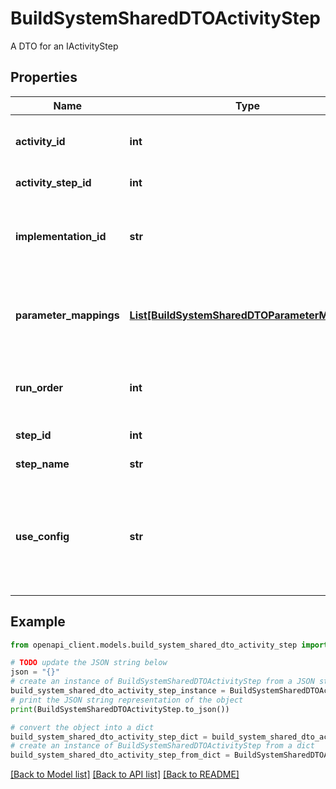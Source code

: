 # BuildSystemSharedDTOActivityStep

A DTO for an IActivityStep

## Properties

Name | Type | Description | Notes
------------ | ------------- | ------------- | -------------
**activity_id** | **int** | The id of the activity this activity step belongs to | [optional] 
**activity_step_id** | **int** | The id of this activity step | [optional] 
**implementation_id** | **str** | The implementation id which is used to look up the step implementation | [optional] 
**parameter_mappings** | [**List[BuildSystemSharedDTOParameterMapping]**](BuildSystemSharedDTOParameterMapping.md) | The mapping of values from a source to be used for the step parameters | [optional] [readonly] 
**run_order** | **int** | The order of this activity step relative to other activity steps | [optional] 
**step_id** | **int** | The id of the step | [optional] 
**step_name** | **str** | The name of the step | [optional] 
**use_config** | **str** | Indicates the configuration for the ActivityStep to use at runtime.  The build agent must provide this configuration | [optional] 

## Example

```python
from openapi_client.models.build_system_shared_dto_activity_step import BuildSystemSharedDTOActivityStep

# TODO update the JSON string below
json = "{}"
# create an instance of BuildSystemSharedDTOActivityStep from a JSON string
build_system_shared_dto_activity_step_instance = BuildSystemSharedDTOActivityStep.from_json(json)
# print the JSON string representation of the object
print(BuildSystemSharedDTOActivityStep.to_json())

# convert the object into a dict
build_system_shared_dto_activity_step_dict = build_system_shared_dto_activity_step_instance.to_dict()
# create an instance of BuildSystemSharedDTOActivityStep from a dict
build_system_shared_dto_activity_step_from_dict = BuildSystemSharedDTOActivityStep.from_dict(build_system_shared_dto_activity_step_dict)
```
[[Back to Model list]](../README.md#documentation-for-models) [[Back to API list]](../README.md#documentation-for-api-endpoints) [[Back to README]](../README.md)


